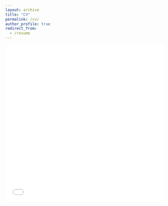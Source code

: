 ```yaml
---
layout: archive
title: "CV"
permalink: /cv/
author_profile: true
redirect_from:
  - /resume
---
```


<iframe src="/files/curriculum_vitae_24fall.pdf" width="100%" height="500" frameborder="no" border="0" marginwidth="0" marginheight="0"></iframe>
